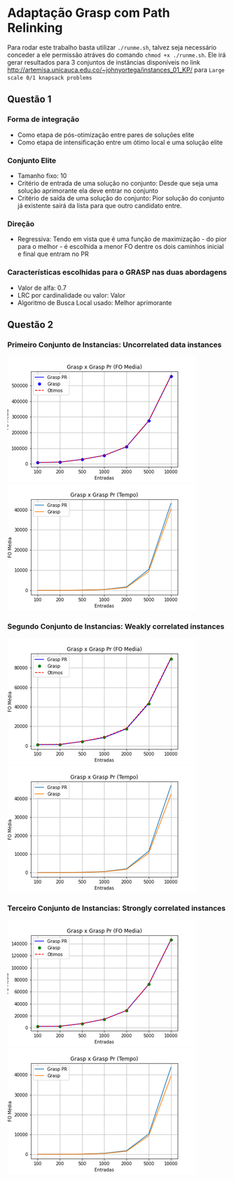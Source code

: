 # Adaptação Grasp com Path Relinking 

Para rodar este trabalho basta utilizar `./runme.sh`, talvez seja necessário conceder a ele permissão atráves do comando `chmod +x ./runme.sh`. Ele irá gerar resultados para 3 conjuntos de instâncias disponíveis no link http://artemisa.unicauca.edu.co/~johnyortega/instances_01_KP/ para `Large scale 0/1 knapsack problems`

## Questão 1
### Forma de integração
 - Como etapa de pós-otimização entre pares de soluções elite
 - Como etapa de intensificação entre um ótimo local e uma solução elite
### Conjunto Elite
 - Tamanho fixo: 10
 - Critério de entrada de uma solução no conjunto: Desde que seja uma solução aprimorante ela deve entrar no conjunto
 - Critério de saída de uma solução do conjunto: Pior solução do conjunto já existente sairá da lista para que outro candidato entre.
### Direção
- Regressiva: Tendo em vista que é uma função de maximização - do pior para o melhor - é escolhida a menor FO dentre os dois caminhos inicial e final que entram no PR
 
### Características escolhidas para o GRASP nas duas abordagens
 - Valor de alfa: 0.7
 - LRC por cardinalidade ou valor: Valor
 - Algoritmo de Busca Local usado:  Melhor aprimorante

## Questão 2

### Primeiro Conjunto de Instancias: Uncorrelated data instances
![](https://raw.githubusercontent.com/Niehaus/heuristicas-metaheuristicas/master/AA3/pyplots/conjunto1/plot_media.png)
![](https://raw.githubusercontent.com/Niehaus/heuristicas-metaheuristicas/master/AA3/pyplots/conjunto1/plot_time.png)
### Segundo Conjunto de Instancias: Weakly correlated instances
![](https://raw.githubusercontent.com/Niehaus/heuristicas-metaheuristicas/master/AA3/pyplots/conjunto2/plot_media02.png)
![](https://raw.githubusercontent.com/Niehaus/heuristicas-metaheuristicas/master/AA3/pyplots/conjunto2/plot_time02.png)
### Terceiro Conjunto de Instancias: Strongly correlated instances
![](https://raw.githubusercontent.com/Niehaus/heuristicas-metaheuristicas/master/AA3/pyplots/conjunto3/plot_media03.png)
![](https://raw.githubusercontent.com/Niehaus/heuristicas-metaheuristicas/master/AA3/pyplots/conjunto3/plot_time03.png)
